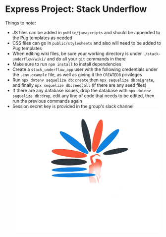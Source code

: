 # Express Project: Stack Underflow

Things to note:
* JS files can be added in `public/javascripts` and should be appended to the Pug templates as needed
* CSS files can go in `public/stylesheets` and also will need to be added to Pug templates
* When editing wiki files, be sure your working directory is under `./stack-underflow/wiki/` and do all your `git` commands in there
* Make sure to run `npm install` to install dependencies
* Create a `stack_underflow_app` user with the following credentials under the `.env.example` file, as well as giving it the `CREATEDB` privileges
* Run `npx dotenv sequelize db:create` then `npx sequelize db:migrate`, and finally `npx sequelize db:seed:all` (if there are any seed files)
* If there are any database issues, drop the database with `npx dotenv sequelize db:drop`, edit any line of code that needs to be edited, then run the previous commands again
* Session secret key is provided in the group's slack channel
![altext](https://raw.githubusercontent.com/grau-maus/stack-underflow/main/public/images/underflowStack.png)
